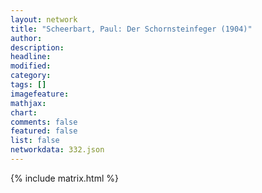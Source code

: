 ```yaml
---
layout: network
title: "Scheerbart, Paul: Der Schornsteinfeger (1904)"
author:
description:
headline:
modified:
category:
tags: []
imagefeature: 
mathjax: 
chart: 
comments: false
featured: false
list: false
networkdata: 332.json
---
```

{% include matrix.html %}
